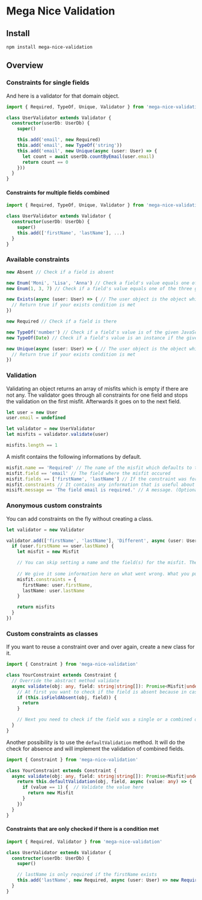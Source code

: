 # Mega Nice Validation

## Install

`npm install mega-nice-validation`

## Overview

### Constraints for single fields

And here is a validator for that domain object.

```typescript
import { Required, TypeOf, Unique, Validator } from 'mega-nice-validation'

class UserValidator extends Validator {
  constructor(userDb: UserDb) {
    super()

    this.add('email', new Required)
    this.add('email', new TypeOf('string'))
    this.add('email', new Unique(async (user: User) => {
      let count = await userDb.countByEmail(user.email)
      return count == 0
    }))
  }
}
```

#### Constraints for multiple fields combined

```typescript
import { Required, TypeOf, Unique, Validator } from 'mega-nice-validation'

class UserValidator extends Validator {
  constructor(userDb: UserDb) {
    super()
    this.add(['firstName', 'lastName'], ...)
  }
}
```

### Available constraints

```typescript
new Absent // Check if a field is absent

new Enum('Moni', 'Lisa', 'Anna') // Check a field's value equals one of the three given strings
new Enum(1, 3, 7) // Check if a field's value equals one of the three given numbers

new Exists(async (user: User) => { // The user object is the object which is currently validated
  // Return true if your exists condition is met
})

new Required // Check if a field is there

new TypeOf('number') // Check if a field's value is of the given JavaScript type
new TypeOf(Date) // Check if a field's value is an instance if the given class

new Unique(async (user: User) => { // The user object is the object which is currently validated
  // Return true if your exists condition is met
})
```

### Validation

Validating an object returns an array of misfits which is empty if there are not any. The validator goes through all constraints for one field and stops the validation on the first misfit. Afterwards it goes on to the next field.

```typescript
let user = new User
user.email = undefined

let validator = new UserValidator
let misfits = validator.validate(user)

misfits.length == 1
```

A misfit contains the following informations by default.

```typescript
misfit.name == 'Required' // The name of the misfit which defaults to the name of the constraint which was not met
misfit.field == 'email' // The field where the misfit occured
misfit.fields == ['firstName', 'lastName'] // If the constraint was for multiple fields then there is an array of those fields and the field property is empty
misfit.constraints // It contains any information that is useful about why checking the constraint resulted in a misfit. (Optional)
misift.message == 'The field email is required.' // A message. (Optional)
```

### Anonymous custom constraints

You can add constraints on the fly without creating a class.

```typescript
let validator = new Validator

validator.add(['firstName', 'lastName'], 'Different', async (user: User) => {
  if (user.firstName == user.lastName) {
    let misfit = new Misfit

    // You can skip setting a name and the field(s) for the misfit. These will be set automatically.
    
    // We give it some information here on what went wrong. What you put in here depends on your needs.
    misfit.constraints = {
      firstName: user.firstName,
      lastName: user.lastName
    }

    return misfits
  }
})
```

### Custom constraints as classes

If you want to reuse a constraint over and over again, create a new class for it.

```typescript
import { Constraint } from 'mega-nice-validation'

class YourConstraint extends Constraint {
  // Override the abstract method validate
  async validate(obj: any, field: string|string[]): Promise<Misfit|undefined> {
    // At first you want to check if the field is absent because in case of absense you do not want to validate because a field may be optional.
    if (this.isFieldAbsent(obj, field)) {
      return
    }

    // Next you need to check if the field was a single or a combined one. Maybe you just implement on if the two variations.
  }
}
```

Another possibility is to use the `defaultValidation` method. It will do the check for absence and will implement the validation of combined fields.

```typescript
import { Constraint } from 'mega-nice-validation'

class YourConstraint extends Constraint {
  async validate(obj: any, field: string|string[]): Promise<Misfit|undefined> {
    return this.defaultValidation(obj, field, async (value: any) => {
      if (value == 1) {  // Validate the value here
        return new Misfit
      }
    })
  }
}
```

#### Constraints that are only checked if there is a condition met

```typescript
import { Required, Validator } from 'mega-nice-validation'

class UserValidator extends Validator {
  constructor(userDb: UserDb) {
    super()

    // lastName is only required if the firstName exists
    this.add('lastName', new Required, async (user: User) => new Required().validateValue(user.firstName))
  }
}
```

